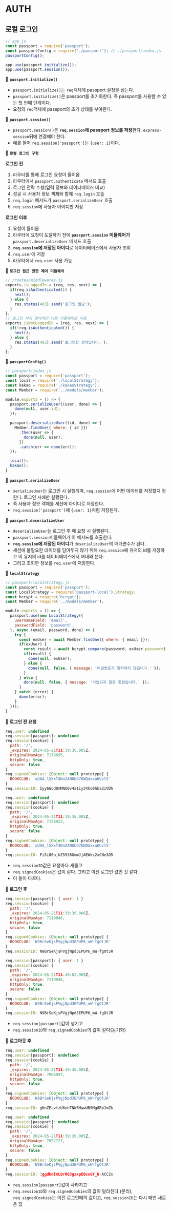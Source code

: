 # AUTH

## 로컬 로그인

```node.js
// app.js
const passport = require('passport');
const passportConfig = require('./passport'); // ./passport/index.js
passportConfig();

app.use(passport.initialize());
app.use(passport.session());
```
📍 **`passport.initialize()`**
- `passport.initialize()`는 `req`객체에 passport 설정을 심는다.
- `passport.initialize()`은 passport를 초기화한다. 즉 passport를 사용할 수 있는 첫 번째 단계이다.
- 요청의 `req`객체에 passport의 초기 상태를 부여한다.
  
📍 **`passport.session()`**
- `passport.session()`은 **`req.session`에 passport 정보를 저장**한다. `express-session`뒤에 연결해야 한다.
- 예를 들어 `req.session['passport']`는 `{user: 1}`이다.

📍 **`로컬 로그인 구현`**  

**로그인 전**
1. 라우터를 통해 로그인 요청이 들어옴
2. 라우터에서 `passport.authenticate` 메서드 호출
3. 로그인 전략 수행(입력 정보와 데이터베이스 비교)
4. 성공 시 사용자 정보 객체와 함께 `req.login` 호출
5. `req.login` 메서드가 `passport.serializeUser` 호출
6. `req.session`에 사용자 아이디만 저장

**로그인 이후**
1. 요청이 들어옴
2. 라우터에 요청이 도달하기 전에 **`passport.session` 미들웨어가** `passport.deserializeUser` 메서드 호출
3. **`req.session`에 저장된 아이디**로 데이터베이스에서 사용자 조회
4. `req.user`에 저장
5. 라우터에서 `req.user` 사용 가능

📍 **`로그인 접근 권한 제어 미들웨어`**
```node.js
// /routes/middlewares.js
exports.isLoggedIn = (req, res, next) => {
  if(req.isAuthenticated()) {
    next();
  } else {
    res.status(403).send('로그인 필요');
  }
};
// 로그인 하지 않아야만 다음 미들웨어로 이동
exports.isNotLoggedIn = (req, res, next) => {
  if(!req.isAuthenticated()) {
    next();
  } else {
    res.status(403).send('로그인한 상태입니다.');
  }
};
```

📍 **`passportConfig()`**
```node.js
// passport/index.js
const passport = require('passport');
const local = require('./localStrategy');
const kakao = require('./kakaoStrategy');
const Member = require('../models/member');

module.exports = () => {
  passport.serializeUser((user, done) => {
    done(null, user.id);
  });

  passport.deserializeUser((id, done) => {
    Member.findOne({ where: { id }})
      .then(user => {
        done(null, user);
      })
      .catch(err => done(err));
  });

  local();
  kakao();
}
```

📍 **`passport.serializeUser`**
- `serializeUser`는 로그인 시 실행되며, `req.session`에 어떤 데이터를 저장할지 정한다. 로그인 시에만 실행된다.
- 즉 사용자 정보 객체를 세션에 아이디로 저장한다.
- `req.session['passport']`에 `{user: 1}`처럼 저장된다.

📍 **`passport.deserializeUser`**
- `deserializeUser`는 로그인 후 매 요청 시 실행된다.
- `passport.session`미들웨어가 이 메서드를 호출한다.
-  **`req.session`에 저장된 아이디**가 `deserializeUser`의 매개변수가 된다.
- 세션에 불필요한 데이터를 담아두지 않기 위해 `req.session`에 유저의 id를 저장하고 이 유저의 id를 데이터베이스에서 꺼내와 쓴다.
- 그리고 조회한 정보를 `req.user`에 저장한다.

📍 **`localStrategy`**
```node.js
// passport/localStrategy.js
const passport = require('passport');
const LocalStrategy = require('passport-local').Strategy;
const bcrypt = require('bcrypt');
const Member = require('../models/member');

module.exports = () => {
  passport.use(new LocalStrategy({
    usernameField: 'email',
    passwordField: 'password',
  }, async (email, password, done) => {
    try {
      const exUser = await Member.findOne({ where: { email }});
      if(exUser) {
        const result = await bcrypt.compare(password, exUser.password);
        if(result) {
          done(null, exUser);
        } else {
          done(null, false, { message: '비밀번호가 일치하지 않습니다.' });
        }
      } else {
        done(null, false, { message: '가입되지 않은 회원입니다.' });
      }
    } catch (error) {
      done(error);
    }
  }));
}
```

📍 **로그인 전 요청**
```node.js
req.user: undefined
req.session[passport]: undefined
req.session[cookie] {
  path: '/',
  _expires: 2024-05-21T11:39:36.005Z,
  originalMaxAge: 7178695,
  httpOnly: true,
  secure: false
}
req.signedCookies: [Object: null prototype] {
  BOOKCLUB: 'aUAA_lSXxT4Nn2ANUbG7KWQdxxu6Uzl5'
}
req.sessionID: Iyy6Gqd0mMNUQv4a1iy34ho0hka2iVDh

req.user: undefined
req.session[passport]: undefined
req.session[cookie] {
  path: '/',
  _expires: 2024-05-21T11:39:36.005Z,
  originalMaxAge: 7158923,
  httpOnly: true,
  secure: false
}
req.signedCookies: [Object: null prototype] {
  BOOKCLUB: 'aUAA_lSXxT4Nn2ANUbG7KWQdxxu6Uzl5'
}
req.sessionID: FiSi80u_kZ5938GmmJjAEWkz2xCNe3O5
```
- `req.sessionID`값은 요청마다 새롭고
- `req.signedCookies`은 값이 같다. 그리고 이전 로그인 값인 것 같다.
- 이 둘이 다르다.


📍 **로그인 후**
```node.js
req.session[passport]: { user: 1 }
req.session[cookie] {
  path: '/',
  _expires: 2024-05-21T11:39:36.006Z,
  originalMaxAge: 7119048,
  httpOnly: true,
  secure: false
}
req.signedCookies: [Object: null prototype] {
  BOOKCLUB: 'N9BrSeKjsPVgjNpd3EPUP6_mW-fgOtJR'
}
req.sessionID: N9BrSeKjsPVgjNpd3EPUP6_mW-fgOtJR

req.session[passport]: { user: 1 }
req.session[cookie] {
  path: '/',
  _expires: 2024-05-21T11:40:02.909Z,
  originalMaxAge: 7119048,
  httpOnly: true,
  secure: false
}
req.signedCookies: [Object: null prototype] {
  BOOKCLUB: 'N9BrSeKjsPVgjNpd3EPUP6_mW-fgOtJR'
}
req.sessionID: N9BrSeKjsPVgjNpd3EPUP6_mW-fgOtJR
```
- `req.session[passport]`값이 생기고
- `req.sessionID`와 `req.signedCookies`의 값이 같다(동기화)

📍 **로그아웃 후**
```node.js
req.user: undefined
req.session[passport]: undefined
req.session[cookie] {
  path: '/',
  _expires: 2024-05-21T11:39:36.005Z,
  originalMaxAge: 7066897,
  httpOnly: true,
  secure: false
}
req.signedCookies: [Object: null prototype] {
  BOOKCLUB: 'N9BrSeKjsPVgjNpd3EPUP6_mW-fgOtJR'
}
req.sessionID: gHnZEcvfzU6uhTNWSMwwUB0Mg8RbJmZk

req.user: undefined
req.session[passport]: undefined
req.session[cookie] {
  path: '/',
  _expires: 2024-05-21T11:39:36.005Z,
  originalMaxAge: 7052727,
  httpOnly: true,
  secure: false
}
req.signedCookies: [Object: null prototype] {
  BOOKCLUB: 'N9BrSeKjsPVgjNpd3EPUP6_mW-fgOtJR'
}
req.sessionID: 3ggdkdImLQrRQJgzxpEQcoGY_N-ACC2x
```
- `req.session[passport]`값이 사라지고
- `req.sessionID`와 `req.signedCookies`의 값이 달라진다.(분리), `req.signedCookies`는 이전 로그인때의 값이고, `req.sessionID`는 다시 매번 새로운 값
